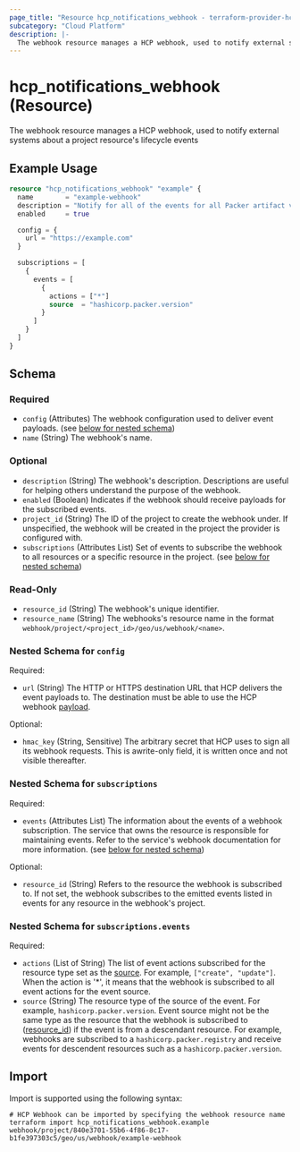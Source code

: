 ```yaml
---
page_title: "Resource hcp_notifications_webhook - terraform-provider-hcp"
subcategory: "Cloud Platform"
description: |-
  The webhook resource manages a HCP webhook, used to notify external systems about a project resource's lifecycle events
---
```


# hcp_notifications_webhook (Resource)

The webhook resource manages a HCP webhook, used to notify external systems about a project resource's lifecycle events

## Example Usage

```terraform
resource "hcp_notifications_webhook" "example" {
  name        = "example-webhook"
  description = "Notify for all of the events for all Packer artifact versions existing in the project."
  enabled     = true

  config = {
    url = "https://example.com"
  }

  subscriptions = [
    {
      events = [
        {
          actions = ["*"]
          source  = "hashicorp.packer.version"
        }
      ]
    }
  ]
}
```

<!-- schema generated by tfplugindocs -->
## Schema

### Required

- `config` (Attributes) The webhook configuration used to deliver event payloads. (see [below for nested schema](#nestedatt--config))
- `name` (String) The webhook's name.

### Optional

- `description` (String) The webhook's description. Descriptions are useful for helping others understand the purpose of the webhook.
- `enabled` (Boolean) Indicates if the webhook should receive payloads for the subscribed events.
- `project_id` (String) The ID of the project to create the webhook under. If unspecified, the webhook will be created in the project the provider is configured with.
- `subscriptions` (Attributes List) Set of events to subscribe the webhook to all resources or a specific resource in the project. (see [below for nested schema](#nestedatt--subscriptions))

### Read-Only

- `resource_id` (String) The webhook's unique identifier.
- `resource_name` (String) The webhooks's resource name in the format `webhook/project/<project_id>/geo/us/webhook/<name>`.

<a id="nestedatt--config"></a>
### Nested Schema for `config`

Required:

- `url` (String) The HTTP or HTTPS destination URL that HCP delivers the event payloads to. 
The destination must be able to use the HCP webhook 
[payload](https://developer.hashicorp.com/hcp/docs/hcp/admin/projects/webhooks#webhook-payload).

Optional:

- `hmac_key` (String, Sensitive) The arbitrary secret that HCP uses to sign all its webhook requests. This is awrite-only field, it is written once and not visible thereafter.


<a id="nestedatt--subscriptions"></a>
### Nested Schema for `subscriptions`

Required:

- `events` (Attributes List) The information about the events of a webhook subscription. The service that owns the resource is responsible for maintaining events. Refer to the service's webhook documentation for more information. (see [below for nested schema](#nestedatt--subscriptions--events))

Optional:

- `resource_id` (String) Refers to the resource the webhook is subscribed to. If not set, the webhook subscribes to the emitted events listed in events for any resource in the webhook's project.

<a id="nestedatt--subscriptions--events"></a>
### Nested Schema for `subscriptions.events`

Required:

- `actions` (List of String) The list of event actions subscribed for the resource type set as the [source](#source). For example, `["create", "update"]`. When the action is '*', it means that the webhook is subscribed to all event actions for the event source.
- `source` (String) The resource type of the source of the event. For example, `hashicorp.packer.version`. Event source might not be the same type as the resource that the webhook is subscribed to ([resource_id](#resource_id)) if the event is from a descendant resource. For example, webhooks are subscribed to a `hashicorp.packer.registry` and receive events for descendent resources such as a `hashicorp.packer.version`.

## Import

Import is supported using the following syntax:

```shell
# HCP Webhook can be imported by specifying the webhook resource name
terraform import hcp_notifications_webhook.example webhook/project/840e3701-55b6-4f86-8c17-b1fe397303c5/geo/us/webhook/example-webhook
```
